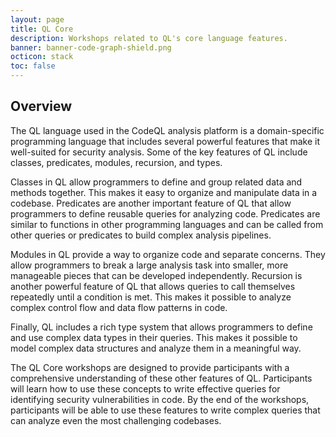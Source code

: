 ```yaml
---
layout: page
title: QL Core
description: Workshops related to QL's core language features.
banner: banner-code-graph-shield.png
octicon: stack
toc: false
---
```


## Overview

The QL language used in the CodeQL analysis platform is a domain-specific
programming language that includes several powerful features that make it
well-suited for security analysis. Some of the key features of QL include
classes, predicates, modules, recursion, and types.

Classes in QL allow programmers to define and group related data and methods
together. This makes it easy to organize and manipulate data in a codebase.
Predicates are another important feature of QL that allow programmers to define
reusable queries for analyzing code. Predicates are similar to functions in
other programming languages and can be called from other queries or predicates
to build complex analysis pipelines.

Modules in QL provide a way to organize code and separate concerns. They allow
programmers to break a large analysis task into smaller, more manageable pieces
that can be developed independently. Recursion is another powerful feature of QL
that allows queries to call themselves repeatedly until a condition is met. This
makes it possible to analyze complex control flow and data flow patterns in
code.

Finally, QL includes a rich type system that allows programmers to define and
use complex data types in their queries. This makes it possible to model complex
data structures and analyze them in a meaningful way.

The QL Core workshops are designed to provide participants with a comprehensive
understanding of these other features of QL. Participants will learn how to use
these concepts to write effective queries for identifying security
vulnerabilities in code. By the end of the workshops, participants will be able
to use these features to write complex queries that can analyze even the most
challenging codebases.
